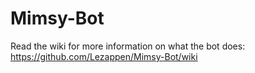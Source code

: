 # Mimsy-Bot

Read the wiki for more information on what the bot does:
https://github.com/Lezappen/Mimsy-Bot/wiki
